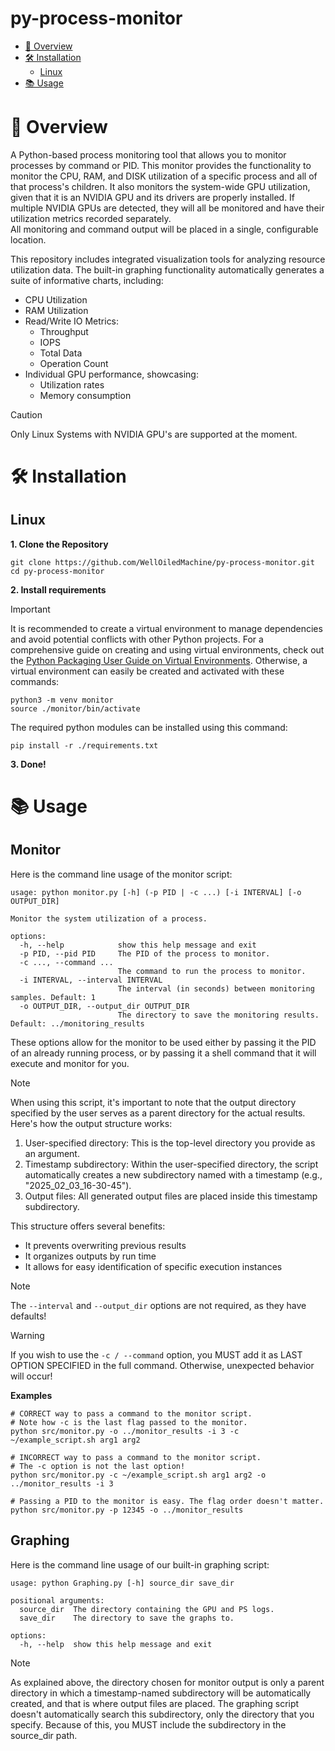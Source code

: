 # py-process-monitor
- [📝 Overview](#-overview)
- [🛠️ Installation](#%EF%B8%8F-installation)
  - [Linux](#linux)
- [📚 Usage](#-usage)
# 📝 Overview
A Python-based process monitoring tool that allows you to monitor processes by command or PID.
This monitor provides the functionality to monitor the CPU, RAM, and DISK utilization of a specific process and all of that process's children. It also monitors the system-wide GPU utilization, given that it is an NVIDIA GPU and its drivers are properly installed. If multiple NVIDIA GPUs are detected,
they will all be monitored and have their utilization metrics recorded separately.  
All monitoring and command output will be placed in a single, configurable location.

This repository includes integrated visualization tools for analyzing resource utilization data. The built-in graphing functionality automatically generates a suite of informative charts, including:
* CPU Utilization
* RAM Utilization
* Read/Write IO Metrics:
  * Throughput
  * IOPS
  * Total Data
  * Operation Count
* Individual GPU performance, showcasing:
  * Utilization rates
  * Memory consumption


> [!CAUTION]
> Only Linux Systems with NVIDIA GPU's are supported at the moment.

# 🛠️ Installation
## Linux

**1. Clone the Repository**
```
git clone https://github.com/WellOiledMachine/py-process-monitor.git
cd py-process-monitor
```
**2. Install requirements**
> [!IMPORTANT]  
> It is recommended to create a virtual environment to manage dependencies and avoid potential conflicts with other Python projects. For a comprehensive guide on creating and using virtual environments, check out the [Python Packaging User Guide on Virtual Environments](https://realpython.com/python-virtual-environments-a-primer/). Otherwise, a virtual environment can easily be created and activated with these commands:
> ```
> python3 -m venv monitor
> source ./monitor/bin/activate
> ```
The required python modules can be installed using this command:
```
pip install -r ./requirements.txt
```
**3. Done!**

# 📚 Usage
## Monitor
Here is the command line usage of the monitor script:
```
usage: python monitor.py [-h] (-p PID | -c ...) [-i INTERVAL] [-o OUTPUT_DIR]

Monitor the system utilization of a process.

options:
  -h, --help            show this help message and exit
  -p PID, --pid PID     The PID of the process to monitor.
  -c ..., --command ...
                        The command to run the process to monitor.
  -i INTERVAL, --interval INTERVAL
                        The interval (in seconds) between monitoring samples. Default: 1
  -o OUTPUT_DIR, --output_dir OUTPUT_DIR
                        The directory to save the monitoring results. Default: ../monitoring_results
```

These options allow for the monitor to be used either by passing it the PID of an already running process, or by passing it a shell command that it will execute and monitor for you.

> [!NOTE]
>When using this script, it's important to note that the output directory specified by the user serves as a parent directory for the actual results.  
>Here's how the output structure works:
>1. User-specified directory: This is the top-level directory you provide as an argument.
>2. Timestamp subdirectory: Within the user-specified directory, the script automatically creates a new subdirectory named with a timestamp (e.g., "2025_02_03_16-30-45").
>3. Output files: All generated output files are placed inside this timestamp subdirectory.  
>
>This structure offers several benefits:
>* It prevents overwriting previous results
>* It organizes outputs by run time
>* It allows for easy identification of specific execution instances

> [!NOTE]
> The `--interval` and `--output_dir` options are not required, as they have defaults!

> [!WARNING]
> If you wish to use the `-c / --command` option, you MUST add it as LAST OPTION SPECIFIED in the full command.
> Otherwise, unexpected behavior will occur!

**Examples**
```
# CORRECT way to pass a command to the monitor script.
# Note how -c is the last flag passed to the monitor.
python src/monitor.py -o ../monitor_results -i 3 -c ~/example_script.sh arg1 arg2

# INCORRECT way to pass a command to the monitor script. 
# The -c option is not the last option!
python src/monitor.py -c ~/example_script.sh arg1 arg2 -o ../monitor_results -i 3

# Passing a PID to the monitor is easy. The flag order doesn't matter.
python src/monitor.py -p 12345 -o ../monitor_results
```

## Graphing
Here is the command line usage of our built-in graphing script:
```
usage: python Graphing.py [-h] source_dir save_dir

positional arguments:
  source_dir  The directory containing the GPU and PS logs.
  save_dir    The directory to save the graphs to.

options:
  -h, --help  show this help message and exit
```

> [!NOTE]
> As explained above, the directory chosen for monitor output is only a parent directory in which a timestamp-named subdirectory will be automatically created, and that is where output files are placed.
> The graphing script doesn't automatically search this subdirectory, only the directory that you specify. Because of this, you MUST include the subdirectory in the source_dir path. 